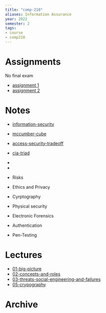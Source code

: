 ```yaml
---
title: "comp-210"
aliases: Information Assurance
year: 2022
semester: 2
tags: 
- course
- comp210
---
```


# Assignments
No final exam
- [assignment 1](notes/ass01-security-audit)
- [assignment 2](notes/ass02-repaired-system)

# Notes
- [information-security](notes/information-security.md)
- [mccumber-cube](notes/mccumber-cube.md)
- [access-security-tradeoff](notes/access-security-tradeoff.md)
- [cia-triad](notes/cia-triad.md)
- 

- 
- Risks
- Ethics and Privacy
- Cyrptography
- Physical security
- Electronic Forensics
- Authentication
- Pen-Testing

# Lectures
- [01-big-picture](notes/01-big-picture.md)
- [02-concepts-and-roles](notes/02-concepts-and-roles.md)
- [03-threats-social-engineering-and-failures](notes/03-threats-social-engineering-and-failures.md)
- [05-crypography](notes/05-crypography.md)

# Archive
